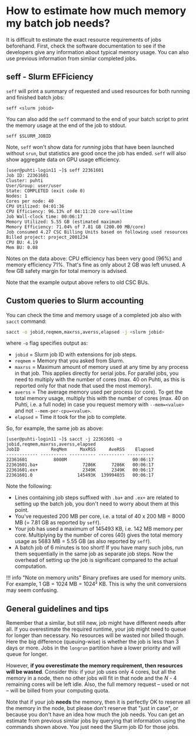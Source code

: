 # How to estimate how much memory my batch job needs?

It is difficult to estimate the exact resource requirements of jobs beforehand.
First, check the software documentation to see if the developers give any
information about typical memory usage. You can also use previous information
from similar completed jobs.

## seff - Slurm EFFiciency

`seff` will print a summary of requested and used resources for both running
and finished batch jobs:

```
seff <slurm jobid>
```

You can also add the `seff` command to the end of your batch script to print
the memory usage at the end of the job to stdout.

```
seff $SLURM_JOBID
```

Note, `seff` won't show data for *running* jobs that have been launched without
`srun`, but statistics are good once the job has ended. `seff` will also show
aggregate data on GPU usage efficiency.

```
[user@puhti-login11 ~]$ seff 22361601
Job ID: 22361601
Cluster: puhti
User/Group: user/user
State: COMPLETED (exit code 0)
Nodes: 1
Cores per node: 40
CPU Utilized: 04:01:36
CPU Efficiency: 96.13% of 04:11:20 core-walltime
Job Wall-clock time: 00:06:17
Memory Utilized: 5.55 GB (estimated maximum)
Memory Efficiency: 71.04% of 7.81 GB (200.00 MB/core)
Job consumed 4.27 CSC Billing Units based on following used resources
Billed project: project_2001234
CPU BU: 4.19
Mem BU: 0.08
```

Notes on the data above: CPU efficiency has been very good (96%) and memory
efficiency 71%. That's fine as only about 2 GB was left unused. A few GB
safety margin for total memory is advised.

Note that the example output above refers to old CSC BUs.

## Custom queries to Slurm accounting

You can check the time and memory usage of a completed job also with `sacct`
command:

```bash
sacct -o jobid,reqmem,maxrss,averss,elapsed -j <slurm jobid>
```

where `-o` flag specifies output as:

* `jobid` = Slurm job ID with extensions for job steps.
* `reqmem` = Memory that you asked from Slurm.
* `maxrss` = Maximum amount of memory used at any time by any process in that
  job. This applies directly for serial jobs. For parallel jobs, you need to
  multiply with the number of cores (max. 40 on Puhti, as this is reported only
  for that node that used the most memory).
* `averss` = The average memory used per process (or core). To get the total
  memory usage, multiply this with the number of cores (max. 40 on Puhti, i.e.
  a full node) in case you request memory with `--mem=<value>` and not
  `--mem-per-cpu=<value>`.
* `elapsed` = Time it took for the job to complete.

So, for example, the same job as above:

```
[user@puhti-login11 ~]$ sacct -j 22361601 -o jobid,reqmem,maxrss,averss,elapsed
JobID            ReqMem     MaxRSS     AveRSS    Elapsed 
------------ ---------- ---------- ---------- ---------- 
22361601          8000M                         00:06:17 
22361601.ba+                 7286K      7286K   00:06:17 
22361601.ex+                 2349K      2349K   00:06:17 
22361601.0                 145493K  139994035   00:06:17 
```

Note the following:

* Lines containing job steps suffixed with `.ba+` and `.ex+` are related to
  setting up the batch job, you don't need to worry about them at this point.
* You've requested 200 MB per core, i.e. a total of 40 x 200 MB = 8000 MB
  (= 7.81 GB as reported by `seff`).
* Your job has used a maximum of 145493 KB, i.e. 142 MB memory per core. 
  Multiplying by the number of cores (40) gives the total memory usage as 5683
  MB = 5.55 GB (as also reported by `seff`).
* A batch job of 6 minutes is too short! If you have many such jobs, run them
  sequentially in the same job as separate job steps. Now the overhead of
  setting up the job is significant compared to the actual computation.

!!! info "Note on memory units"
    Binary prefixes are used for memory units. For example, 1 GB = 1024 MB =
    1024² KB. This is why the unit conversions may seem confusing.

## General guidelines and tips

Remember that a similar, but still new, job might have different needs after
all. If you overestimate the required runtime, your job might need to queue for
longer than necessary. No resources will be wasted nor billed though. Here the
big difference (queuing-wise) is whether the job is less than 3 days or more.
Jobs in the `longrun` partition have a lower priority and will queue for
longer.

However, **if you overestimate the memory requirement, then resources will be
wasted**. Consider this: if your job uses only 4 cores, but all the memory in a
node, then no other jobs will fit in that node and the *N* - 4 remaining cores
will be left idle. Also, the full memory request – used or not – will be billed
from your computing quota.

Note that if your job **needs** the memory, then it is perfectly OK to reserve 
all the memory in the node, but please don't reserve that "just in case", or
because you don't have an idea how much the job needs. You can get an estimate
from previous similar jobs by querying that information using the commands
shown above. You just need the Slurm job ID for those jobs.
